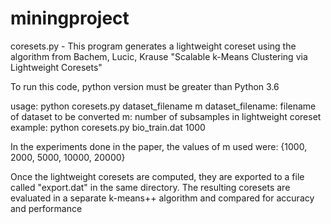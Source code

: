 # miningproject
coresets.py - This program generates a lightweight coreset using the algorithm from Bachem, Lucic, Krause "Scalable k-Means Clustering via Lightweight Coresets"

To run this code, python version must be greater than Python 3.6

usage: python coresets.py dataset_filename m
	dataset_filename: 	filename of dataset to be converted
	m: 			number of subsamples in lightweight coreset
example: python coresets.py bio_train.dat 1000

In the experiments done in the paper, the values of m used were: {1000, 2000, 5000, 10000, 20000}

Once the lightweight coresets are computed, they are exported to a file called "export.dat" in the same directory.
The resulting coresets are evaluated in a separate k-means++ algorithm and compared for accuracy and performance
